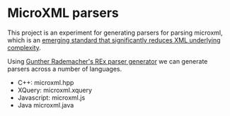 # MicroXML parsers

This project is an experiment for generating parsers for parsing
microxml, which is an [emerging standard that significantly reduces XML
underlying complexity](http://www.w3.org/community/microxml).

Using [Gunther Rademacher's REx parser
generator](http://www.bottlecaps.de/rex/) we can generate parsers
across a number of languages.

* C++: microxml.hpp
* XQuery: microxml.xquery
* Javascript: microxml.js
* Java microxml.java


